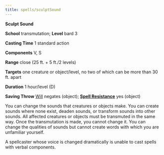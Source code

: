 ```yaml
---
title: spells/sculptSound
---
```

 **Sculpt Sound**

**School** transmutation; **Level** bard 3

**Casting Time** 1 standard action

**Components** V, S

**Range** close (25 ft. + 5 ft./2 levels)

**Targets** one creature or object/level, no two of which can be more than 30 ft. apart

**Duration** 1 hour/level (D)

**Saving Throw** [Will](../combat.md#_will) negates (object); **[Spell Resistance](../glossary.md#_spell-resistance)** yes (object)

You can change the sounds that creatures or objects make. You can create sounds where none exist, deaden sounds, or transform sounds into other sounds. All affected creatures or objects must be transmuted in the same way. Once the transmutation is made, you cannot change it. You can change the qualities of sounds but cannot create words with which you are unfamiliar yourself.

A spellcaster whose voice is changed dramatically is unable to cast spells with verbal components.

